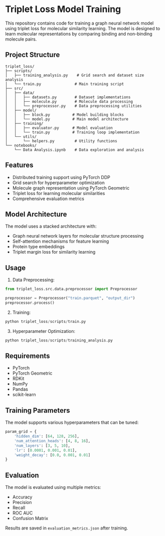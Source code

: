 # Triplet Loss Model Training

This repository contains code for training a graph neural network model using triplet loss for molecular similarity learning. The model is designed to learn molecular representations by comparing binding and non-binding molecule pairs.

## Project Structure

```
triplet_loss/
├── scripts/
│   ├── training_analysis.py    # Grid search and dataset size analysis
│   └── train.py               # Main training script
├── src/
│   ├── data/
│   │   ├── datasets.py        # Dataset implementations
│   │   ├── molecule.py        # Molecule data processing
│   │   └── preprocessor.py    # Data preprocessing utilities
│   ├── model/
│   │   ├── block.py          # Model building blocks
│   │   └── model.py          # Main model architecture
│   ├── training/
│   │   ├── evaluator.py      # Model evaluation
│   │   └── train.py          # Training loop implementation
│   └── utils/
│       └── helpers.py         # Utility functions
└── notebooks/
    └── Data Analysis.ipynb    # Data exploration and analysis
```

## Features

- Distributed training support using PyTorch DDP
- Grid search for hyperparameter optimization
- Molecule graph representation using PyTorch Geometric
- Triplet loss for learning molecular similarities
- Comprehensive evaluation metrics

## Model Architecture

The model uses a stacked architecture with:
- Graph neural network layers for molecular structure processing
- Self-attention mechanisms for feature learning
- Protein type embeddings
- Triplet margin loss for similarity learning

## Usage

1. Data Preprocessing:
```python
from triplet_loss.src.data.preprocessor import Preprocessor

preprocessor = Preprocessor("train.parquet", "output_dir")
preprocessor.process()
```

2. Training:
```python
python triplet_loss/scripts/train.py
```

3. Hyperparameter Optimization:
```python
python triplet_loss/scripts/training_analysis.py
```

## Requirements

- PyTorch
- PyTorch Geometric
- RDKit
- NumPy
- Pandas
- scikit-learn

## Training Parameters

The model supports various hyperparameters that can be tuned:

```python
param_grid = {
    'hidden_dim': [64, 128, 256],
    'num_attention_heads': [4, 8, 16],
    'num_layers': [3, 5, 10],
    'lr': [0.0001, 0.001, 0.01],
    'weight_decay': [0.0, 0.001, 0.01]
}
```

## Evaluation

The model is evaluated using multiple metrics:
- Accuracy
- Precision
- Recall
- ROC AUC
- Confusion Matrix

Results are saved in `evaluation_metrics.json` after training.

